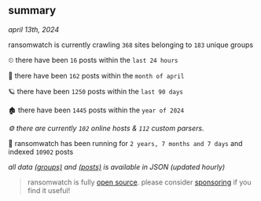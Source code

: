 
## summary
_april 13th, 2024_

ransomwatch is currently crawling `368` sites belonging to `183` unique groups

⏲ there have been `16` posts within the `last 24 hours`

🦈 there have been `162` posts within the `month of april`

🪐 there have been `1250` posts within the `last 90 days`

🏚 there have been `1445` posts within the `year of 2024`

_⚙️ there are currently `102` online hosts & `112` custom parsers._

🦕 ransomwatch has been running for `2 years, 7 months and 7 days` and indexed `10902` posts

_all data  [(groups)](http://ransomwhat.telemetry.ltd/groups) and [(posts)](http://ransomwhat.telemetry.ltd/posts) is available in JSON (updated hourly)_

> ransomwatch is fully [open source](https://github.com/joshhighet/ransomwatch#ransomwatch--). please consider [sponsoring](https://github.com/sponsors/joshhighet) if you find it useful!
